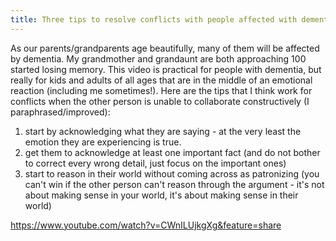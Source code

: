 ```yaml
---
title: Three tips to resolve conflicts with people affected with dementia
---
```


As our parents/grandparents age beautifully, many of them will be affected by dementia. My grandmother and grandaunt are both approaching 100 started losing memory. This video is practical for people with dementia, but really for kids and adults of all ages that are in the middle of an emotional reaction (including me sometimes!). Here are the tips that I think work for conflicts when the other person is unable to collaborate constructively (I paraphrased/improved):
1) start by acknowledging what they are saying - at the very least the emotion they are experiencing is true.
2) get them to acknowledge at least one important fact (and do not bother to correct every wrong detail, just focus on the important ones)
3) start to reason in their world without coming across as patronizing (you can't win if the other person can't reason through the argument - it's not about making sense in your world, it's about making sense in their world)

https://www.youtube.com/watch?v=CWnILUjkgXg&feature=share
